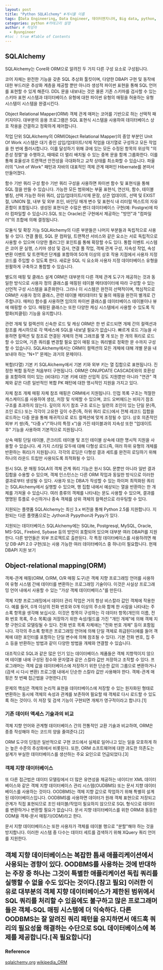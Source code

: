 ```yaml
---
layout: post
title: "Python SQLAlchemy" #게시물 이름
tags: [Data Engineering, Data Engineer, 데이터엔지니어, Big data, python, python3, ,sqlalchemy, ORM, ,dbapi, study] #태그 설정
categories: python #카테고리 설정
author: # 작성자
  - Byungineer
#toc : true #Table of Contents
---
```


## SQLAlchemy

SQLAlchemy는 Core와 ORM으로 알려진 두 가지 다른 구성 요소로 구성됩니다. 

코어 자체는 완전한 기능을 갖춘 SQL 추상화 툴킷이며, 다양한 DBAPI 구현 및 동작에 대한 부드러운 추상화 계층을 제공할 뿐만 아니라 생성적 파이썬 표현을 통해 SQL 언어를 표현할 수 있게 해준다. DDL 문을 내보내는 것은 물론 기존 스키마를 검사할 수 있는 스키마 표현 시스템과 데이터베이스 유형에 대한 파이썬 유형의 매핑을 허용하는 유형 시스템이 시스템을 완결시킨다. 

Object Relational Mapper(ORM) 객체 관계 매퍼는 코어를 기반으로 하는 선택적 패키지이다. 대부분의 응용 프로그램은 SQL 표현식 시스템을 사용하여 데이터베이스 상호 작용을 간결하고 정확하게 제어합니다.


작업 단위
SQLAlchemy의 ORM(Object Relational Mapper)의 중앙 부분인 Unit Of Work 시스템은 대기 중인 삽입/업데이트/삭제 작업을 대기열로 구성하고 모든 작업을 한 번에 플러시합니다. 이를 달성하기 위해 큐에 있는 모든 수정된 항목의 위상적 "의존성 정렬"을 수행하고, 때때로 더 멀리 배치될 수 있는 중복 문을 함께 그룹화한다. 이를 통해 효율성과 트랜잭션 안전성을 극대화하고 교착 상태를 최소화할 수 있습니다. 파울러의 "Unit of Work" 패턴과 자바의 대표적인 객체 관계 매퍼인 Hibernate를 본떠서 만들어졌다.

함수 기반 쿼리 구성
함수 기반 쿼리 구성을 사용하면 파이썬 함수 및 표현식을 통해 SQL 절을 만들 수 있습니다. 가능한 모든 범위에는 부울 표현식, 연산자, 함수, 테이블 별칭, 선택 가능한 하위 쿼리, 삽입/업데이트/삭제 문장, 상관 업데이트, 선택 및 EXIST 절, UNION 절, 내부 및 외부 조인, 바인딩 매개 변수 및 표현식 내 리터럴 텍스트의 자유 혼합이 포함됩니다. 생성된 표현식은 수많은 벤더 데이터베이스 구현(예: Postgre)에 따라 컴파일할 수 있습니다.SQL 또는 Oracle)은 구현에서 제공하는 "방언"과 "컴파일러"의 조합에 의해 결정됩니다.

모듈식 및 확장 가능
SQLAlchemy의 다른 부분들은 나머지 부분들과 독립적으로 사용될 수 있다. 연결 풀링, SQL 문 컴파일, 트랜잭션 서비스와 같은 요소는 서로 독립적으로 사용할 수 있으며 다양한 플러그인 포인트를 통해 확장할 수도 있다. 통합 이벤트 시스템은 코어 문 실행, 스키마 생성 및 검사, 연결 풀 작업, 객체 관계 구성, 지속성 작업, 속성 변환 이벤트 및 트랜잭션 단계를 포함하여 50개 이상의 상호 작용 지점에서 사용자 지정 코드를 주입할 수 있도록 한다. 새로운 SQL 식 요소와 사용자 지정 데이터베이스 유형을 원활하게 구축하고 통합할 수 있습니다.


별도의 매핑 및 클래스 설계
ORM은 대부분의 다른 객체 관계 도구가 제공하는 것과 동일한 방식으로 사용자 정의 클래스를 매핑된 테이블 메타데이터에 따라 구성할 수 있는 선언적 구성 시스템을 표준화한다. 그러나 이 시스템은 완전히 선택적이며, 핵심적으로 ORM은 사용자 정의 클래스, 관련 테이블 메타데이터 및 둘의 매핑을 완전히 별개로 간주합니다. 매퍼() 함수를 사용하면 임의의 파이썬 클래스를 데이터베이스 테이블이나 뷰에 매핑할 수 있다. 매핑된 클래스는 또한 다양한 캐싱 시스템에서 사용할 수 있도록 직렬화(피클링) 기능을 유지합니다.

관련 개체 및 컬렉션의 신속한 로드 및 캐싱
ORM은 한 번 로드되면 개체 간의 컬렉션과 참조를 캐시하므로 각 액세스에 SQL을 내보낼 필요가 없습니다. 빠르게 로드 기능을 사용하면 컬렉션 및 참조로 연결된 개체의 전체 그래프를 몇 개 또는 한 개의 쿼리로 로드할 수 있으며, 기존 쿼리를 변경할 필요 없이 매핑 또는 쿼리별로 정확한 문 수까지 구성할 수 있습니다. SQLAlchemy에서는 ORM이 컬렉션의 모든 개체에 대해 개별 문을 내보내야 하는 "N+1" 문제는 과거의 문제이다.

복합(다열) 기본 키
SQLAlchemy에서 기본 키와 외부 키는 열 집합으로 표현됩니다. 진정한 복합 동작은 처음부터 구현됩니다. ORM은 ONUPDATE CASCADE와의 호환성을 포함하여 의미 있는 (비대리) 기본 키에 대한 산업적 강도 지원뿐만 아니라 "연관" 객체와 같은 다른 일반적인 복합 PK 패턴에 대한 명시적인 지원을 가지고 있다.

자체 참조 개체 매핑
자체 참조 매핑은 ORM에서 지원됩니다. 인접 목록 구조는 적절한 캐스케이드를 사용하여 생성, 저장 및 삭제할 수 있으며, 코드 오버헤드는 비자기 참조 구조를 초과하지 않는다. 깊이의 자기 참조 구조 로드는 일련의 조인이 있는 단일 문(즉, 조인 로드) 또는 각각이 고유한 깊이 수준(즉, 하위 쿼리 로드)에서 전체 레코드 집합을 로드하는 다중 문을 통해 재귀적으로 로드 컬렉션에 맞게 조정될 수 있다. 상호 의존적인 외부 키 쌍(즉, "다중 x"/"하나의 특정 x")을 가진 테이블과의 지속성 또한 "업데이트 후" 기능을 사용하여 기본적으로 지원됩니다.

상속 매핑
단일 테이블, 콘크리트 테이블 및 조인 테이블 상속에 대한 명시적 지원을 사용할 수 있습니다. 세 가지 스타일 모두에 대해 다형성 로드(즉, 여러 하위 유형의 개체를 반환하는 쿼리)가 지원됩니다. 각각의 로딩은 다형성 결과 세트를 완전히 로딩하기 위해 하나의 라운드 트립만 사용되도록 최적화될 수 있다.

원시 SQL 문 매핑
SQLA의 객체 관계 쿼리 기능은 원시 SQL 문뿐만 아니라 일반 결과 집합을 수용할 수 있으며, 객체 인스턴스는 다른 ORM 작업과 동일한 방식으로 이러한 결과로부터 생성될 수 있다. 사용자 또는 DBA가 작성할 수 있는 하이퍼 최적화된 쿼리는 SQLAlchemy에서 실행할 수 있으며, 행 집합 내에서 예상되는 열을 반환하는 한 개체를 가져올 수 있습니다. 여러 종류의 객체를 나타내는 문도 사용할 수 있으며, 결과를 명명된 튜플로 수신하거나 종속 객체를 상위 객체의 컬렉션으로 라우팅할 수 있다.


지원되는 플랫폼
SQLAlchemy는 최신 3.x 버전을 통해 Python 2.5를 지원합니다. 지원되는 다른 플랫폼으로는 Jython과 Pypython과 Pypy가 있다.

지원되는 데이터베이스
SQLAlchemy에는 SQLite, Postgresql, MySQL, Oracle, MS-SQL, Firebird, Sybase 등의 방언이 포함되어 있으며 대부분 여러 DBAPI를 지원한다. 다른 방언들은 외부 프로젝트로 출판된다. 각 특정 데이터베이스를 사용하려면 해당 DB-API 2.0 구현(또는 사용 가능한 여러 데이터베이스 중 하나)이 필요합니다. 현재 DBAPI 지원 보기



## Object-relational mapping(ORM)
객체-관계 매핑(ORM, O/RM, O/R 매핑 도구)은 객체 지향 프로그래밍 언어를 사용하여 유형 시스템 간에 데이터를 변환하는 프로그래밍 기술이다. 이것은 사실상 프로그래밍 언어 내에서 사용할 수 있는 "가상 객체 데이터베이스"를 만든다. 

객체 지향 프로그래밍에서 데이터 관리 작업은 거의 항상 비스칼라 값인 객체에 작용한다. 예를 들어, 0개 이상의 전화 번호와 0개 이상의 주소와 함께 한 사람을 나타내는 주소록 항목을 생각해 보십시오. 이것은 항목이 구성하는 각 데이터 항목(개인의 이름, 전화 번호 목록, 주소 목록)을 저장하기 위한 속성/필드를 가진 "개인 개체"에 의해 객체 지향 구현으로 모델링될 수 있다. 
전화 번호 목록 자체에는 "전화 번호 개체" 등이 포함됩니다. 각각의 주소록 항목은 프로그래밍 언어에 의해 단일 객체로 취급된다(예를 들어 객체에 대한 포인터를 포함하는 단일 변수에 의해 참조될 수 있다). 기본 전화 번호, 집 주소 등을 반환하는 방법과 같이 다양한 방법을 개체와 연결할 수 있습니다.

대조적으로 SQL과 같은 많은 인기 있는 데이터베이스 제품들은 객체 지향적이지 않으며 테이블 내에 구성된 정수와 문자열과 같은 스칼라 값만 저장하고 조작할 수 있다. 프로그래머는 객체 값을 데이터베이스에 저장하기 위한 단순한 값의 그룹으로 변환하거나(검색 시 다시 변환) 프로그램 내에서 단순한 스칼라 값만 사용해야 한다. 객체-관계 매핑은 첫 번째 접근법을 구현한다.[1]

문제의 핵심은 객체의 논리적 표현을 데이터베이스에 저장할 수 있는 원자화된 형태로 변환하는 동시에 객체의 속성과 관계를 보존하여 필요할 때 객체로 다시 로드할 수 있도록 하는 것이다. 이 저장 및 검색 기능이 구현되면 개체가 영구적이라고 합니다.[1]

### 기존 데이터 액세스 기술과의 비교
객체 지향 언어와 관계형 데이터베이스 간의 전통적인 교환 기술과 비교하여, ORM은 종종 작성해야 하는 코드의 양을 줄여준다.[2]

ORM 도구의 단점은 일반적으로 구현 코드에서 실제로 일어나고 있는 일을 모호하게 하는 높은 수준의 추상화에서 비롯된다. 또한, ORM 소프트웨어에 대한 과도한 의존도는 설계가 부실한 데이터베이스를 생산하는 주요 요인으로 언급되었다.[3]


### 객체 지향 데이터베이스
또 다른 접근법은 데이터 모델링에서 더 많은 유연성을 제공하는 네이티브 XML 데이터베이스와 같은 객체 지향 데이터베이스 관리 시스템(OUDBMS) 또는 문서 지향 데이터베이스를 사용하는 것이다. OODBMS는 객체 지향 값으로 작업하기 위해 특별히 설계된 데이터베이스입니다. OODBMS를 사용하면 데이터가 원래 객체 표현으로 저장되고 관계가 직접 표현되므로 조인 테이블/작업이 필요하지 않으므로 SQL 형식으로 데이터를 변환하거나 변환할 필요가 없습니다. 문서 지향 데이터베이스를 위한 ORM과 동등한 ODM을 객체-문서 매핑기(ODM)라고 한다.

문서 지향 데이터베이스는 또한 사용자가 객체를 테이블 행으로 "분할"해야 하는 것을 방지합니다. 이러한 시스템 중 다수는 데이터 세트를 검색하기 위해 XQuery 쿼리 언어를 지원한다.

객체 지향 데이터베이스는 복잡한 틈새 애플리케이션에서 사용되는 경향이 있다. OODBMS를 사용하는 것에 반대하는 주장 중 하나는 그것이 특별한 애플리케이션 독립 쿼리를 실행할 수 없을 수도 있다는 것이다.[참고 필요] 이러한 이유로 대부분의 객체 지향 데이터베이스가 제한된 범위에서 SQL 쿼리를 처리할 수 있음에도 불구하고 많은 프로그래머들은 객체-SQL 매핑 시스템에 더 익숙하다. 다른 OODBMS는 잘 알려진 쿼리 패턴을 유지하면서 애드혹 쿼리의 필요성을 해결하는 수단으로 SQL 데이터베이스에 복제를 제공합니다.[꼭 필요합니다]
---
### Reference
[sqlalchemy.org](sqlalchemy-link)
[wikipedia_ORM](orm-link)


[sqlalchemy-link]: https://www.sqlalchemy.org/
[orm-link]: https://en.wikipedia.org/wiki/Object%E2%80%93relational_mapping
